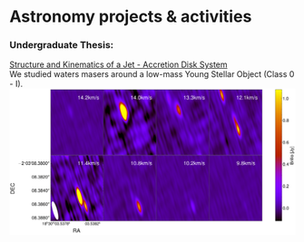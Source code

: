 # Astronomy projects & activities

### Undergraduate Thesis:
[Structure and Kinematics of a Jet -  Accretion Disk System](/thesis)
<br>
We studied waters masers around a low-mass Young Stellar Object (Class 0 - I).
<img src="images/matrix.png?raw=true"/>
